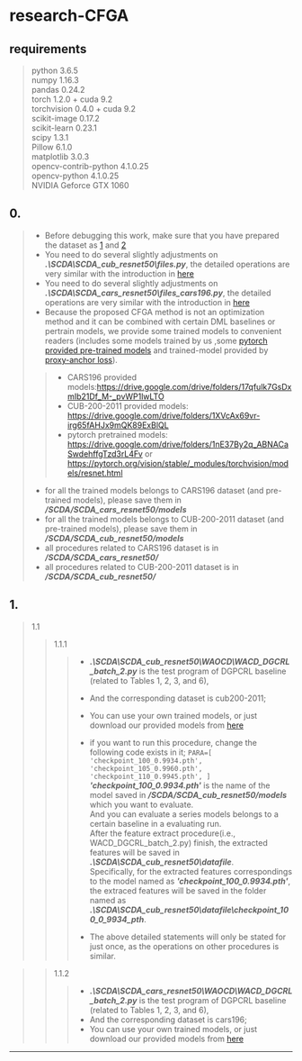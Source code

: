# research-CFGA

## requirements
> python                3.6.5  
> numpy 1.16.3  
> pandas 0.24.2  
> torch 1.2.0 + cuda 9.2  
> torchvision 0.4.0 + cuda 9.2  
> scikit-image 0.17.2  
> scikit-learn 0.23.1  
> scipy 1.3.1  
> Pillow 6.1.0  
> matplotlib 3.0.3  
> opencv-contrib-python 4.1.0.25  
> opencv-python         4.1.0.25  
> NVIDIA Geforce GTX 1060

## 0.
> + Before debugging this work, make sure that you have prepared the dataset as [1](https://github.com/mikiyukio/CFGA_CUB200-2011_train/blob/main/README.md) and [2](https://github.com/mikiyukio/CFGA_CARS196_train/blob/main/README.md)
> + You need to do several slightly adjustments on ***.\SCDA\SCDA_cub_resnet50\files.py***, the detailed operations are very similar with the introduction in [here](https://github.com/mikiyukio/CFGA_CUB200-2011_train/blob/main/README.md)
> + You need to do several slightly adjustments on ***.\SCDA\SCDA_cars_resnet50\files_cars196.py***, the detailed operations are very similar with the introduction in [here](https://github.com/mikiyukio/CFGA_CARS196_train/blob/main/README.md)
> + Because the proposed CFGA method is not an optimization method and it can be combined with certain DML baselines or pertrain models, we provide some trained models to convenient readers (includes some models trained by us ,some [pytorch provided pre-trained models](https://pytorch.org/vision/stable/_modules/torchvision/models/resnet.html) and trained-model provided by [proxy-anchor loss](https://github.com/tjddus9597/Proxy-Anchor-CVPR2020)).
> > + CARS196 provided models:https://drive.google.com/drive/folders/17qfulk7GsDxmIb21Df_M-_pvWP1lwLTO
> > + CUB-200-2011 provided models: https://drive.google.com/drive/folders/1XVcAx69vr-irg65fAHJx9mQK89ExBlQL
> > + pytorch pretrained models: https://drive.google.com/drive/folders/1nE37By2q_ABNACaSwdehffgTzd3rL4Fv or https://pytorch.org/vision/stable/_modules/torchvision/models/resnet.html
>
> + for all the trained models belongs to CARS196 dataset (and pre-trained models), please save them in ***/SCDA/SCDA_cars_resnet50/models*** 
> + for all the trained models belongs to CUB-200-2011 dataset (and pre-trained models), please save them in ***/SCDA/SCDA_cub_resnet50/models*** 
> + all procedures related to CARS196 dataset is in ***/SCDA/SCDA_cars_resnet50/*** 
> + all procedures related to CUB-200-2011 dataset is in ***/SCDA/SCDA_cub_resnet50/*** 

## 1.
>1.1
>>1.1.1
>>> + ***.\SCDA\SCDA_cub_resnet50\WAOCD\WACD_DGCRL_batch_2.py*** is the test program of DGPCRL baseline (related to Tables 1, 2, 3, and 6),  
>>> + And the corresponding dataset is cub200-2011;
>>> + You can use your own trained models, or just download our provided models from [here](https://drive.google.com/drive/folders/1bqRyOl4ohmtBkhwgFZXNLzyZsVU3nnpH)
>>> 
>>> + if you want to run this procedure, change the following code exists in it; 
>>>  `PARA=[
        'checkpoint_100_0.9934.pth',
        'checkpoint_105_0.9960.pth',
        'checkpoint_110_0.9945.pth',
]`  
>>>***'checkpoint_100_0.9934.pth'*** is the name of the model saved in ***/SCDA/SCDA_cub_resnet50/models*** which you want to evaluate.   
>>>And you can evaluate a series models belongs to a certain baseline in a evaluating run.  
>>>After the feature extract procedure(i.e., WACD_DGCRL_batch_2.py) finish, the extracted features will be saved in ***.\SCDA\SCDA_cub_resnet50\datafile***.   
>>>Specifically, for the extracted features correspondings to the model named as ***'checkpoint_100_0.9934.pth'***, the extraced features will be saved in the folder named as ***.\SCDA\SCDA_cub_resnet50\datafile\checkpoint_100_0_9934_pth***.  
>>> + The above detailed statements will only be stated for just once, as the operations on other procedures is similar. 

>
>>1.1.2
>>> + ***.\SCDA\SCDA_cars_resnet50\WAOCD\WACD_DGCRL_batch_2.py*** is the test program of DGPCRL baseline (related to Tables 1, 2, 3, and 6),
>>> + And the corresponding dataset is cars196; 
>>> + You can use your own trained models, or just download our provided models from [here](https://drive.google.com/drive/folders/1MVPiA95FcVT4Hn40799w6pYVY0F6yaVd)


-------
